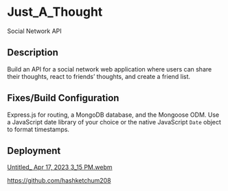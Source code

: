 # Just_A_Thought
Social Network API

## Description

Build an API for a social network web application where users can share their thoughts, react to friends’ thoughts, and create a friend list.

## Fixes/Build Configuration

Express.js for routing, a MongoDB database, and the Mongoose ODM. Use a JavaScript date library of your choice or the native JavaScript `Date` object to format timestamps.

## Deployment

[Untitled_ Apr 17, 2023 3_15 PM.webm](https://user-images.githubusercontent.com/111384016/232616725-67e90e2a-7fba-4412-a712-f88d39d68bf8.webm)

https://github.com/hashketchum208

